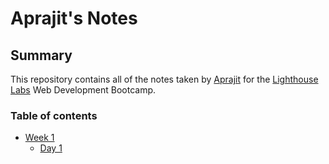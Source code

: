 # Aprajit's Notes
## Summary 

This repository contains all of the notes taken by [Aprajit](https://github.com/vickyruud/lighthouse-web-notes) for the [Lighthouse Labs](https://www.lighthouselabs.ca/) Web Development Bootcamp.
### Table of contents 
* [Week 1](/Week_1)
  * [Day 1](/Week_1/Day_1)